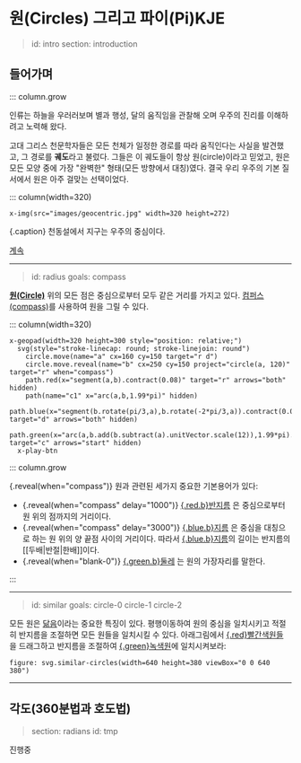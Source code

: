 
# 원(Circles) 그리고 파이(Pi)KJE

> id: intro
> section: introduction
## 들어가며

::: column.grow

인류는 하늘을 우러러보며 별과 행성, 달의 움직임을 관찰해 오며 우주의 진리를 이해하려고 노력해 왔다.

고대 그리스 천문학자들은 모든 천체가 일정한 경로를 따라 움직인다는 사실을 발견했고, 그 경로를 **궤도**라고 불렀다. 그들은 이 궤도들이 항상 원(circle)이라고 믿었고, 원은 모든 모양 중에 가장 "완벽한" 형태(모든 방향에서 대칭)였다. 결국 우리 우주의 기본 질서에서 원은 아주 걸맞는 선택이었다.

::: column(width=320)

    x-img(src="images/geocentric.jpg" width=320 height=272)

{.caption} 천동설에서 지구는 우주의 중심이다.


[계속](btn:next)

---
> id: radius
> goals: compass

[__원(Circle)__](gloss:circle) 위의 모든 점은 중심으로부터 모두 같은 거리를 가지고 있다. [컴퍼스(compass)](gloss:compass)를 사용하여 원을 그릴 수 있다.

::: column(width=320)

    x-geopad(width=320 height=300 style="position: relative;")
      svg(style="stroke-linecap: round; stroke-linejoin: round")
        circle.move(name="a" cx=160 cy=150 target="r d")
        circle.move.reveal(name="b" cx=250 cy=150 project="circle(a, 120)" target="r" when="compass")
        path.red(x="segment(a,b).contract(0.08)" target="r" arrows="both" hidden)
        path(name="c1" x="arc(a,b,1.99*pi)" hidden)
        path.blue(x="segment(b.rotate(pi/3,a),b.rotate(-2*pi/3,a)).contract(0.01)" target="d" arrows="both" hidden)
        path.green(x="arc(a,b.add(b.subtract(a).unitVector.scale(12)),1.99*pi).contract(0.02)" target="c" arrows="start" hidden)
      x-play-btn

::: column.grow

{.reveal(when="compass")} 원과 관련된 세가지 중요한 기본용어가 있다:

* {.reveal(when="compass" delay="1000")}  [{.red.b}반지름](target:r)
  은 중심으로부터 원 위의 점까지의 거리이다.
* {.reveal(when="compass" delay="3000")} [{.blue.b}지름](target:d)
  은 중심을 대칭으로 하는 원 위의 양 끝점 사이의 거리이다. 따라서 [{.blue.b}지름](target:d)의 길이는 반지름의 [[두배|반절|한배]]이다. 
* {.reveal(when="blank-0")} [{.green.b}둘레](target:c) 는 원의 가장자리를 말한다.  

:::

---
>id: similar
> goals: circle-0 circle-1 circle-2

모든 원은 [닮음](gloss:similar)이라는 중요한 특징이 있다. 평행이동하여 원의 중심을 일치시키고 적절히 반지름을 조절하면 모든 원들을 일치시킬 수 있다. 아래그림에서 [{.red}빨간색원들](target:redCircle) 을 드래그하고 반지름을 조절하여 [{.green}녹색원](target:greenCircle)에 일치시켜보라:

    figure: svg.similar-circles(width=640 height=380 viewBox="0 0 640 380")

---

## 각도(360분법과 호도법)     
>section: radians
>id: tmp

진행중

